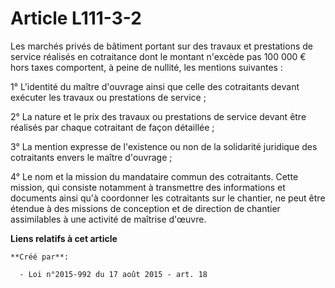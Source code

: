 # Article L111-3-2

Les marchés privés de bâtiment portant sur des travaux et prestations de service réalisés en cotraitance dont le montant
n'excède pas 100 000 € hors taxes comportent, à peine de nullité, les mentions suivantes : 

1° L'identité du maître d'ouvrage ainsi que celle des cotraitants devant exécuter les travaux ou prestations de service ; 

2° La nature et le prix des travaux ou prestations de service devant être réalisés par chaque cotraitant de façon
détaillée ; 

3° La mention expresse de l'existence ou non de la solidarité juridique des cotraitants envers le maître d'ouvrage ; 

4° Le nom et la mission du mandataire commun des cotraitants. Cette mission, qui consiste notamment à transmettre des
informations et documents ainsi qu'à coordonner les cotraitants sur le chantier, ne peut être étendue à des missions de
conception et de direction de chantier assimilables à une activité de maîtrise d'œuvre.

**Liens relatifs à cet article**

	**Créé par**:

	  - Loi n°2015-992 du 17 août 2015 - art. 18
